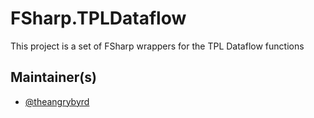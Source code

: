 
# FSharp.TPLDataflow

This project is a set of FSharp wrappers for the TPL Dataflow functions

## Maintainer(s)

- [@theangrybyrd](https://github.com/theangrybyrd)
